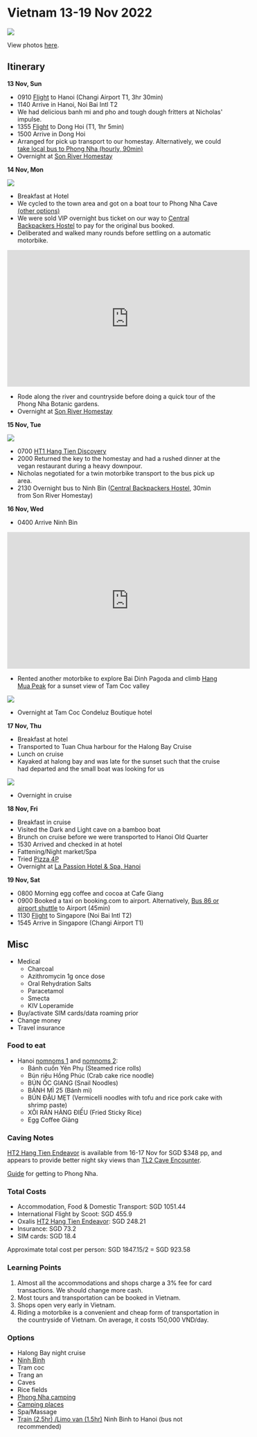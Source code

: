 # Vietnam 13-19 Nov 2022

![](/static/2022-08-22/hang-mua.jpg)

View photos [here][photos].

## Itinerary

**13 Nov, Sun**

-   0910 [Flight][sg-to-hanoi] to Hanoi (Changi Airport T1, 3hr 30min)
-   1140 Arrive in Hanoi, Noi Bai Intl T2
-   We had delicious banh mi and pho and tough dough fritters at Nicholas' impulse.
-   1355 [Flight][hanoi-to-dong-hoi] to Dong Hoi (T1, 1hr 5min)
-   1500 Arrive in Dong Hoi
-   Arranged for pick up transport to our homestay. Alternatively, we could [take local bus to Phong Nha (hourly, 90min)][dong-hoi-to-phong-nha-bus]
-   Overnight at [Son River Homestay][son-river-homestay]

**14 Nov, Mon**

![](/static/2022-08-22/phong-nha-cave.jpg)

-   Breakfast at Hotel
-   We cycled to the town area and got on a boat tour to Phong Nha Cave [(other options)][phong-nha-things-todo]
-   We were sold VIP overnight bus ticket on our way to [Central Backpackers Hostel][central-backpackers-hostel] to pay for the original bus booked.
-   Deliberated and walked many rounds before settling on a automatic motorbike.

<iframe width="560" height="315" src="https://www.youtube-nocookie.com/embed/IJUjvE9jRnk" title="YouTube video player" frameborder="0" allow="accelerometer; autoplay; clipboard-write; encrypted-media; gyroscope; picture-in-picture" allowfullscreen></iframe>

-   Rode along the river and countryside before doing a quick tour of the Phong Nha Botanic gardens.
-   Overnight at [Son River Homestay][son-river-homestay]

**15 Nov, Tue**

![](/static/2022-08-22/hang-tien.jpg)

-   0700 [HT1 Hang Tien Discovery][ht1]
-   2000 Returned the key to the homestay and had a rushed dinner at the vegan restaurant during a heavy downpour.
-   Nicholas negotiated for a twin motorbike transport to the bus pick up area.
-   2130 Overnight bus to Ninh Bin ([Central Backpackers Hostel][central-backpackers-hostel], 30min from Son River Homestay)

**16 Nov, Wed**

-   0400 Arrive Ninh Bin

<iframe width="560" height="315" src="https://www.youtube-nocookie.com/embed/ukU2m01xFyk" title="YouTube video player" frameborder="0" allow="accelerometer; autoplay; clipboard-write; encrypted-media; gyroscope; picture-in-picture" allowfullscreen></iframe>

-   Rented another motorbike to explore Bai Dinh Pagoda and climb [Hang Mua Peak][hang-mua] for a sunset view of Tam Coc valley

![](/static/2022-08-22/hang-mua-sunset.jpg)

-   Overnight at Tam Coc Condeluz Boutique hotel

**17 Nov, Thu**

-   Breakfast at hotel
-   Transported to Tuan Chua harbour for the Halong Bay Cruise
-   Lunch on cruise
-   Kayaked at halong bay and was late for the sunset such that the cruise had departed and the small boat was looking for us

![](/static/2022-08-22/halong-bay.jpg)

-   Overnight in cruise

**18 Nov, Fri**

-   Breakfast in cruise
-   Visited the Dark and Light cave on a bamboo boat
-   Brunch on cruise before we were transported to Hanoi Old Quarter
-   1530 Arrived and checked in at hotel
-   Fattening/Night market/Spa
-   Tried [Pizza 4P](https://g.page/pizza4psbaokhanh?share)
-   Overnight at [La Passion Hotel & Spa, Hanoi][la-passion-hotel]

**19 Nov, Sat**

-   0800 Morning egg coffee and cocoa at Cafe Giang
-   0900 Booked a taxi on booking.com to airport. Alternatively, [Bus 86 or airport shuttle][airport-transfer] to Airport (45min)
-   1130 [Flight][sg-to-hanoi] to Singapore (Noi Bai Intl T2)
-   1545 Arrive in Singapore (Changi Airport T1)

## Misc

-   Medical
    -   Charcoal
    -   Azithromycin 1g once dose
    -   Oral Rehydration Salts
    -   Paracetamol
    -   Smecta
    -   KIV Loperamide
-   Buy/activate SIM cards/data roaming prior
-   Change money
-   Travel insurance

### Food to eat

-   Hanoi [nomnoms 1](https://www.youtube.com/watch?v=T0gwaAP5k9Y) and [nomnoms 2](https://www.youtube.com/watch?v=GL3mfWvsF24):
    -   Bánh cuốn Yên Phụ (Steamed rice rolls)
    -   Bún riêu Hồng Phúc (Crab cake rice noodle)
    -   BÚN ỐC GIANG (Snail Noodles)
    -   BÁNH MÌ 25 (Bánh mì)
    -   BÚN ĐẬU MẸT (Vermicelli noodles with tofu and rice pork cake with shrimp paste)
    -   XÔI RÁN HÀNG ĐIẾU (Fried Sticky Rice)
    -   Egg Coffee Giảng

### Caving Notes

[HT2 Hang Tien Endeavor][ht2] is available from 16-17 Nov for SGD $348 pp, and appears to provide better night sky views than [TL2 Cave Encounter](https://oxalisadventure.com/tour/tu-lan-cave-encounter/).

[Guide][phong-nha-travel] for getting to Phong Nha.

### Total Costs

-   Accommodation, Food & Domestic Transport: SGD 1051.44
-   International Flight by Scoot: SGD 455.9
-   Oxalis [HT2 Hang Tien Endeavor][ht2]: SGD 248.21
-   Insurance: SGD 73.2
-   SIM cards: SGD 18.4

Approximate total cost per person: SGD 1847.15/2 = SGD 923.58

### Learning Points

1. Almost all the accommodations and shops charge a 3% fee for card transactions. We should change more cash.
2. Most tours and transportation can be booked in Vietnam.
3. Shops open very early in Vietnam.
4. Riding a motorbike is a convenient and cheap form of transportation in the countryside of Vietnam. On average, it costs 150,000 VND/day.

### Options

-   Halong Bay night cruise
-   [Ninh Binh](https://www.thecrazytourist.com/25-best-things-to-do-in-ninh-binh-vietnam/)
-   Tram coc
-   Trang an
-   Caves
-   Rice fields
-   [Phong Nha camping](https://thesmartlocal.com/vietnam/camping-sites)
-   [Camping places](https://www.holidify.com/pages/camping-in-vietnam-2730.html)
-   Spa/Massage
-   [Train (2.5hr) /Limo van (1.5hr)][ninhbin-to-hanoi] Ninh Binh to Hanoi (bus not recommended)

[airport-transfer]: https://www.bestpricetravel.com/travel-guide/bus-from-hanoi-airport-to-old-quarter-2642.html
[babylon]: https://www.booking.com/hotel/vn/babylon-premium-amp-spa.html?label=gog235jc-1DCAMooQFCC2pvaG9yLWJhaHJ1SDNYA2jJAYgBAZgBMbgBF8gBD9gBA-gBAfgBAogCAagCA7gCqpqimAbAAgHSAiQ3ODMzYWYyZC01N2E0LTQ2YmEtOWNmYy0yNjYwMjhmNDE4ZTnYAgTgAgE&sid=9b41df95f3c7ee83d4fe37873ebca795&aid=356980&ucfs=1&arphpl=1&checkin=2022-11-13&checkout=2022-11-14&dest_id=2096&dest_type=district&group_adults=2&req_adults=2&no_rooms=1&group_children=0&req_children=0&hpos=5&hapos=5&sr_order=popularity&srpvid=d4601285d8590018&srepoch=1661740685&all_sr_blocks=517400501_354375041_0_1_0&highlighted_blocks=517400501_354375041_0_1_0&matching_block_id=517400501_354375041_0_1_0&sr_pri_blocks=517400501_354375041_0_1_0__93372700&from_sustainable_property_sr=1&from=searchresults#hotelTmpl
[hanoi-hotels]: https://booking.com/cad5e8818594
[ht2]: https://oxalisadventure.com/tour/hang-tien-endeavor/
[phong-nha-homestay]: https://booking.com/80d5e29575d0ff
[phong-nha-travel]: https://oxalisadventure.com/arrival-departure-guide/
[sap-hotel]: https://www.booking.com/hotel/vn/essence-palace.html?aid=356980&label=gog235jc-1DCAMooQFCC2pvaG9yLWJhaHJ1SDNYA2jJAYgBAZgBMbgBF8gBD9gBA-gBAfgBAogCAagCA7gCqpqimAbAAgHSAiQ3ODMzYWYyZC01N2E0LTQ2YmEtOWNmYy0yNjYwMjhmNDE4ZTnYAgTgAgE&sid=9b41df95f3c7ee83d4fe37873ebca795&all_sr_blocks=111970635_348599926_0_10_0;checkin=2022-11-13;checkout=2022-11-14;dest_id=2096;dest_type=district;dist=0;group_adults=2;group_children=0;hapos=4;highlighted_blocks=111970635_348599926_0_10_0;hpos=4;matching_block_id=111970635_348599926_0_10_0;no_rooms=1;req_adults=2;req_children=0;room1=A%2CA;sb_price_type=total;sr_order=popularity;sr_pri_blocks=111970635_348599926_0_10_0__70012800;srepoch=1661740685;srpvid=d4601285d8590018;type=total;ucfs=1&#map_closed
[to-hanoi]: https://12go.asia/en/travel/phong-nha/hanoi?date=2022-11-17&people=2&direction=forward
[to-phong-nha]: https://12go.asia/en/travel/hanoi/dong-hoi?date=2022-11-14&people=2&direction=forward
[ht1]: https://oxalisadventure.com/tour/hang-tien-1-day-discovery/
[hang-mua]: https://dailytravelpill.com/mua-cave-view-to-remember-ninh-binh-province/
[son-river-homestay]: https://secure.booking.com/confirmation.html?aid=304142&label=gen173bo-1DCAEoggI46AdIM1gDaMkBiAEBmAExuAEZyAEP2AED6AEB-AEDiAIBmAIhqAIDuALFjISbBsACAdICJDJiNzNjZTk2LThkNGQtNGRiZS05OTgxLWE5YWZlMGIyMjFlMtgCBOACAQ&sid=0d7051f0b96730b2bc115a21606d5869&auth_key=0QRMHwMvRervm4hl&bp_travel_purpose=leisure&ges=148148.148148148&hostname=www.booking.com&rt_num_blocks=5&source=book&srpvid=f957526f2f950205&ua_created=0&
[la-passion-hotel]: https://secure.booking.com/myreservations.html?pbsource=booking_confirmation&bn=3569571980&pincode=5177
[tam-coc-hotel]: https://secure.booking.com/myreservations.html?pbsource=booking_confirmation&bn=2488056188&pincode=8239
[hanoi-amorita]: https://www.booking.com/hotel/vn/hanoi-royal-view.html?
[halong-bay-ticket]: ../static/2022-08-22/halong-bay.pdf
[halong-bay-tour]: https://www.klook.com/en-SG/activity/27812-ha-long-bay-day-tour-hanoi/?spm=Experience_SubVertical.Activity_LIST&clickId=fa825a4048
[dong-hoi-to-phong-nha-bus]: https://www.visitphongnha.com/plan-your-visit/getting-here/dong-hoi/
[central-backpackers-hostel]: https://goo.gl/maps/quDAvQ9Z5youMJai7
[ninhbin-to-hanoi]: https://www.geckoroutes.com/vietnam/ninh-binh-to-hanoi/
[phong-nha-things-todo]: https://vietnam.travel/things-to-do/complete-guide-phong-nha
[sg-to-hanoi]: ../static/2022-08-22/sg-to-hanoi.pdf
[hanoi-to-dong-hoi]: ../static/2022-08-22/hanoi-to-dong-hoi.pdf
[photos]: https://photos.nicholaslyz.com/s/3t9dvzhxad/2022-vietnam